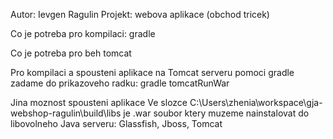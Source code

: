 Autor: Ievgen Ragulin
Projekt: webova aplikace (obchod tricek)

Co je potreba pro kompilaci:
gradle

Co je potreba pro beh
tomcat

Pro kompilaci a spousteni aplikace na Tomcat serveru pomoci gradle zadame do prikazoveho radku:
gradle tomcatRunWar

Jina moznost spousteni aplikace
Ve slozce C:\Users\zhenia\workspace\gja-webshop-ragulin\build\libs je .war soubor ktery muzeme nainstalovat do libovolneho Java serveru: Glassfish, Jboss, Tomcat